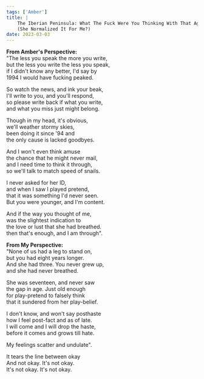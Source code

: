 ```yaml
---
tags: ['Amber']
title: |
    The Iberian Peninsula: What The Fuck Were You Thinking With That Age Gap  
    (She Normalized It For Me?)  
date: 2023-03-03
---
```


__From Amber's Perspective:__  
"The less you speak the more you write,  
but the less you write the less you speak,  
if I didn't know any better, I'd say by  
1994 I would have fucking peaked.

So watch the news, and ink your beak,  
I'll write to you, and you'll respond,  
so please write back if what you write,  
and what you miss just might belong.

Though in my head, it's obvious,  
we'll weather stormy skies,  
been doing it since '94 and  
the only cause is lacked goodbyes.

And I won't even think amuse  
the chance that he might never mail,  
and I need time to think it through,  
so we'll talk to match speed of snails.

I never asked for her ID,  
and when I saw I played pretend,  
that it was something I'd never seen.  
But you were younger, and I'm content.

And if the way you thought of me,  
was the slightest indication to  
the love or lust that she had breathed.  
then that's enough, and I am through".

__From My Perspective:__  
"None of us had a leg to stand on,  
but you had eight years longer.  
And she had three. You never grew up,  
and she had never breathed.

She was seventeen, and never saw  
the gap in age. Just old enough  
for play-pretend to falsely think  
that it sundered from her play-belief.

I don't know, and won't say posthaste  
how I feel post-fact and as of late.  
I will come and I will drop the haste,  
before it comes and grows till hate.

My feelings scatter and undulate".























It tears the line between okay  
And not okay. It's not okay.  
It's not okay. It's not okay.
